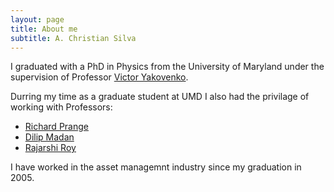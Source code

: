 ```yaml
---
layout: page
title: About me
subtitle: A. Christian Silva
---
```


I graduated with a PhD in Physics from the University of Maryland under the supervision of Professor [Victor Yakovenko](http://physics.umd.edu/~yakovenk/econophysics/). 

Durring my time as a graduate student at UMD I also had the privilage of working with Professors:

- [Richard Prange](http://www.umdphysics.umd.edu/about-us/awards/2-uncategorised/263-prangeprize.html)
- [Dilip Madan](http://www.rhsmith.umd.edu/directory/dilip-b-madan)
- [Rajarshi Roy](http://www.ipr.umd.edu/~rroy/)

I have worked in the asset managemnt industry since my graduation in 2005.
